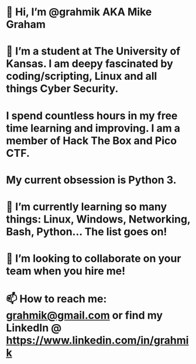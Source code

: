 # 👋 Hi, I’m @grahmik AKA Mike Graham

# 👀 I’m a student at The University of Kansas. I am deepy fascinated by coding/scripting, Linux and all things Cyber Security.
# I spend countless hours in my free time learning and improving. I am a member of Hack The Box and Pico CTF.
# My current obsession is Python 3. 


# 🌱 I’m currently learning so many things: Linux, Windows, Networking, Bash, Python... The list goes on!

# 💞️ I’m looking to collaborate on your team when you hire me!
# 📫 How to reach me: grahmik@gmail.com or find my LinkedIn @ https://www.linkedin.com/in/grahmik


